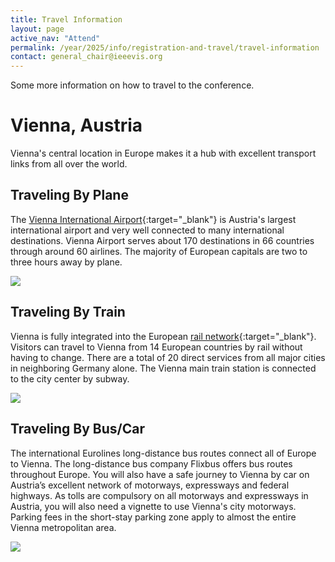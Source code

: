 ```yaml
---
title: Travel Information
layout: page
active_nav: "Attend"
permalink: /year/2025/info/registration-and-travel/travel-information
contact: general_chair@ieeevis.org
---
```


Some more information on how to travel to the conference.

# Vienna, Austria

Vienna's central location in Europe makes it a hub with excellent transport links from all over the world.

## Traveling By Plane

The [Vienna International Airport](https://www.viennaairport.com/en/passengers){:target="_blank"} is Austria's largest international airport and very well connected to many international destinations. Vienna Airport serves about 170 destinations in 66 countries through around 60 airlines. The majority of European capitals are two to three hours away by plane.

<p>
  <img src="/year/2025/assets/venue-and-travel/travel-information-plane.png" />
</p>

## Traveling By Train

Vienna is fully integrated into the European [rail network](https://www.oebb.at/en/){:target="_blank"}. Visitors can travel to Vienna from 14 European countries by rail without having to change. There are a total of 20 direct services from all major cities in neighboring Germany alone. The Vienna main train station is connected to the city center by subway.

<p>
  <img src="/year/2025/assets/venue-and-travel/travel-information-train.png" />
</p>

## Traveling By Bus/Car

The international Eurolines long-distance bus routes connect all of Europe to Vienna. The long-distance bus company Flixbus offers bus routes throughout Europe. You will also have a safe journey to Vienna by car on Austria’s excellent network of motorways, expressways and federal highways. As tolls are compulsory on all motorways and expressways in Austria, you will also need a vignette to use Vienna's city motorways. Parking fees in the short-stay parking zone apply to almost the entire Vienna metropolitan area.

<p>
  <img src="/year/2025/assets/venue-and-travel/travel-information-road.png" />
</p>
